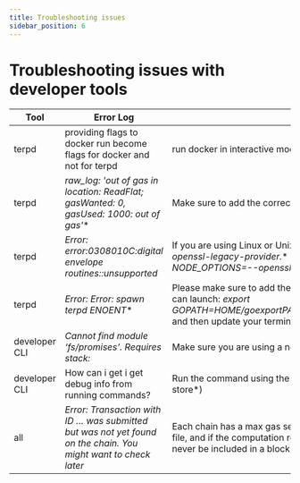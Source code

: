 ```yaml
---
title: Troubleshooting issues
sidebar_position: 6
---
```



#  Troubleshooting issues with developer tools





| **Tool**                  | **Error Log** | **Solution** |
| ----------- | ----------- | ----------- |
| terpd      | providing flags to docker run become flags for docker and not for terpd       | run docker in interactive mode: *docker run -it* ... |
| terpd   | *raw_log: 'out of gas in location: ReadFlat; gasWanted: 0, gasUsed: 1000: out of gas'**        | Make sure to add the correct flags by checking the [fees page](/developers/getting-started/understanding-gas-fees) |
| terpd   | *Error: error:0308010C:digital envelope routines::unsupported* |If you are using Linux or Unix, run: *export NODE_OPTIONS=--openssl-legacy-provider.** For windows, run **set NODE_OPTIONS=--openssl-legacy-provider*|
| terpd   | *Error: Error: spawn terpd ENOENT** |Please make sure to add the *GOPATH*. From your Linux shell, you can launch: *export GOPATH=$HOME/go export PATH=$PATH:$GOROOT/bin:$GOPATH/bin** and then update your terminal shell by launching: *source ~/.profile*|
| developer CLI   | *Cannot find module ‘fs/promises’. Requires stack:* | Make sure you are using a node version higher than *v14*|
| developer CLI   | How can i get i get debug info from running commands? | Run the command using the  *DEBUG=** flag (e.g. *DEBUG=* terp store*)|
| all   | *Error: Transaction with ID … was submitted but was not yet found on the chain. You might want to check later* | Each chain has a max gas setting that depends on the genesis file, and if the computation requires more gas than that it will never be included in a block|